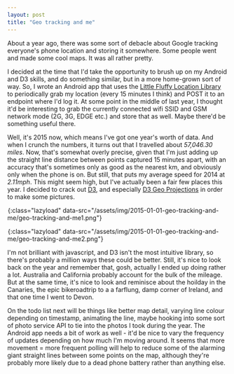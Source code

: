 ```yaml
---
layout: post
title: "Geo tracking and me"
---
```

About a year ago, there was some sort of debacle about Google tracking everyone's phone location and storing it somewhere. Some people went and made some cool maps. It was all rather pretty.

I decided at the time that I'd take the opportunity to brush up on my Android and D3 skills, and do something similar, but in a more home-grown sort of way. So, I wrote an Android app that uses the [Little Fluffy Location Library](https://code.google.com/p/little-fluffy-location-library/) to periodically grab my location (every 15 minutes I think) and POST it to an endpoint where I'd log it. At some point in the middle of last year, I thought it'd be interesting to grab the currently connected wifi SSID and GSM network mode (2G, 3G, EDGE etc.) and store that as well. Maybe there'd be something useful there.

Well, it's 2015 now, which means I've got one year's worth of data. And when I crunch the numbers, it turns out that I travelled about *57,046.30 miles*. Now, that's somewhat overly precise, given that I'm just adding up the straight line distance between points captured 15 minutes apart, with an accuracy that's sometimes only as good as the nearest km, and obviously only when the phone is on. But still, that puts my average speed for 2014 at *2.11mph*. This might seem high, but I've actually been a fair few places this year. I decided to crack out [D3](http://d3js.org/), and especially [D3 Geo Projections](https://github.com/mbostock/d3/wiki/Geo-Projections) in order to make some pictures.

![Everywhere](/assets/img/png-transparent.png){:class="lazyload" data-src="/assets/img/2015-01-01-geo-tracking-and-me/geo-tracking-and-me1.png"}


![Just the UK](/assets/img/png-transparent.png){:class="lazyload" data-src="/assets/img/2015-01-01-geo-tracking-and-me/geo-tracking-and-me2.png"}


I'm not brilliant with javascript, and D3 isn't the most intuitive library, so there's probably a million ways these could be better. Still, it's nice to look back on the year and remember that, gosh, actually I ended up doing rather a lot. Australia and California probably account for the bulk of the mileage. But at the same time, it's nice to look and reminisce about the hoilday in the Canaries, the epic bikeroadtrip to a a farflung, damp corner of Ireland, and that one time I went to Devon.

On the todo list next will be things like better map detail, varying line colour depending on timestamp, animating the line, maybe hooking into some sort of photo service API to tie into the photos I took during the year. The Android app needs a bit of work as well - it'd be nice to vary the frequency of updates depending on how much I'm moving around. It seems that more movement = more frequent polling will help to reduce some of the alarming giant straight lines between some points on the map, although they're probably more likely due to a dead phone battery rather than anything else.
